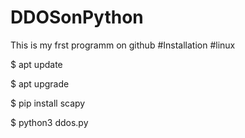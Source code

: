 # DDOSonPython
This is my frst programm on github
#Installation
#linux

$ apt update

$ apt upgrade

$ pip install scapy

$ python3 ddos.py

